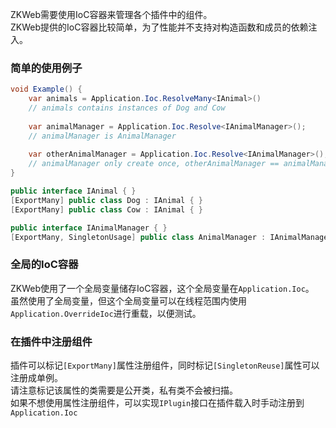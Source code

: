 ZKWeb需要使用IoC容器来管理各个插件中的组件。<br/>
ZKWeb提供的IoC容器比较简单，为了性能并不支持对构造函数和成员的依赖注入。<br/>

### 简单的使用例子

``` csharp
void Example() {
	var animals = Application.Ioc.ResolveMany<IAnimal>()
	// animals contains instances of Dog and Cow
	
	var animalManager = Application.Ioc.Resolve<IAnimalManager>();
	// animalManager is AnimalManager
	
	var otherAnimalManager = Application.Ioc.Resolve<IAnimalManager>();
	// animalManager only create once, otherAnimalManager == animalManager
}

public interface IAnimal { }
[ExportMany] public class Dog : IAnimal { }
[ExportMany] public class Cow : IAnimal { }

public interface IAnimalManager { }
[ExportMany, SingletonUsage] public class AnimalManager : IAnimalManager { }
```

### 全局的IoC容器

ZKWeb使用了一个全局变量储存IoC容器，这个全局变量在`Application.Ioc`。<br/>
虽然使用了全局变量，但这个全局变量可以在线程范围内使用`Application.OverrideIoc`进行重载，以便测试。<br/>

### 在插件中注册组件

插件可以标记`[ExportMany]`属性注册组件，同时标记`[SingletonReuse]`属性可以注册成单例。<br/>
请注意标记该属性的类需要是公开类，私有类不会被扫描。<br/>
如果不想使用属性注册组件，可以实现`IPlugin`接口在插件载入时手动注册到`Application.Ioc`

